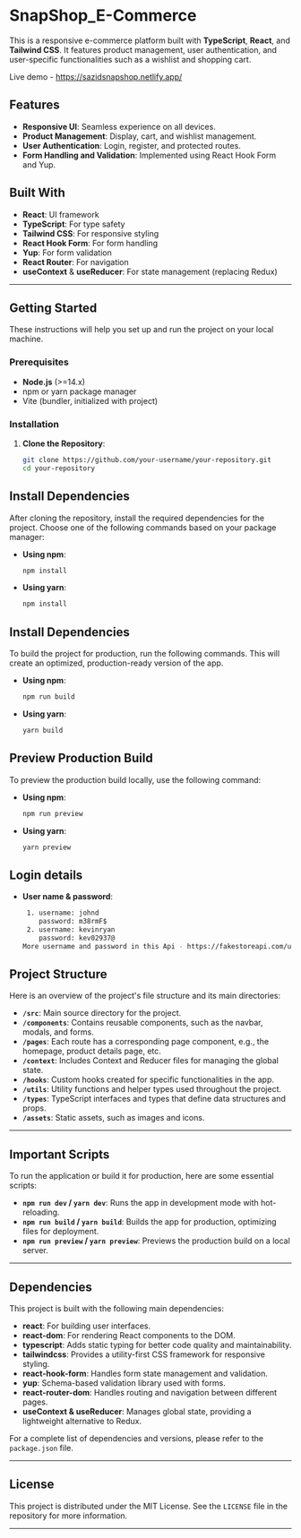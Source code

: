 # SnapShop_E-Commerce

This is a responsive e-commerce platform built with **TypeScript**, **React**, and **Tailwind CSS**. It features product management, user authentication, and user-specific functionalities such as a wishlist and shopping cart.

Live demo - https://sazidsnapshop.netlify.app/

## Features
- **Responsive UI**: Seamless experience on all devices.
- **Product Management**: Display, cart, and wishlist management.
- **User Authentication**: Login, register, and protected routes.
- **Form Handling and Validation**: Implemented using React Hook Form and Yup.

## Built With
- **React**: UI framework
- **TypeScript**: For type safety
- **Tailwind CSS**: For responsive styling
- **React Hook Form**: For form handling
- **Yup**: For form validation
- **React Router**: For navigation
- **useContext** & **useReducer**: For state management (replacing Redux)

---

## Getting Started
These instructions will help you set up and run the project on your local machine.

### Prerequisites
- **Node.js** (>=14.x)
- npm or yarn package manager
- Vite (bundler, initialized with project)

### Installation

1. **Clone the Repository**:
   ```bash
   git clone https://github.com/your-username/your-repository.git
   cd your-repository

## Install Dependencies

After cloning the repository, install the required dependencies for the project. Choose one of the following commands based on your package manager:

- **Using npm**:
  ```bash
  npm install
  
- **Using yarn**:
  ```bash
  npm install
  
## Install Dependencies

To build the project for production, run the following commands. This will create an optimized, production-ready version of the app.

- **Using npm**:
  ```bash
  npm run build
  
- **Using yarn**:
  ```bash
  yarn build
  
## Preview Production Build

To preview the production build locally, use the following command:

- **Using npm**:
  ```bash
  npm run preview
  
- **Using yarn**:
  ```bash
  yarn preview
## Login details
- **User name & password**:
  ```bash
   1. username: johnd
      password: m38rmF$
   2. username: kevinryan
      password: kev02937@
  More username and password in this Api - https://fakestoreapi.com/users

## Project Structure

Here is an overview of the project's file structure and its main directories:

- **`/src`**: Main source directory for the project.
- **`/components`**: Contains reusable components, such as the navbar, modals, and forms.
- **`/pages`**: Each route has a corresponding page component, e.g., the homepage, product details page, etc.
- **`/context`**: Includes Context and Reducer files for managing the global state.
- **`/hooks`**: Custom hooks created for specific functionalities in the app.
- **`/utils`**: Utility functions and helper types used throughout the project.
- **`/types`**: TypeScript interfaces and types that define data structures and props.
- **`/assets`**: Static assets, such as images and icons.

---

## Important Scripts

To run the application or build it for production, here are some essential scripts:

- **`npm run dev` / `yarn dev`**: Runs the app in development mode with hot-reloading.
- **`npm run build` / `yarn build`**: Builds the app for production, optimizing files for deployment.
- **`npm run preview` / `yarn preview`**: Previews the production build on a local server.

---

## Dependencies

This project is built with the following main dependencies:

- **react**: For building user interfaces.
- **react-dom**: For rendering React components to the DOM.
- **typescript**: Adds static typing for better code quality and maintainability.
- **tailwindcss**: Provides a utility-first CSS framework for responsive styling.
- **react-hook-form**: Handles form state management and validation.
- **yup**: Schema-based validation library used with forms.
- **react-router-dom**: Handles routing and navigation between different pages.
- **useContext & useReducer**: Manages global state, providing a lightweight alternative to Redux.

For a complete list of dependencies and versions, please refer to the `package.json` file.

---

## License

This project is distributed under the MIT License. See the `LICENSE` file in the repository for more information.

---




